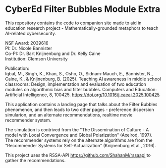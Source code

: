 # CyberEd Filter Bubbles Module Extra

This repository contains the code to companion site made to aid in education
research project - Mathematically-grounded metaphors to teach AI-related
cybersecurity.

NSF Award: 2039616  
PI: Dr. Nicole Bannister  
Co-PI: Dr. Bart Knijnenburg and Dr. Kelly Caine  
Institution: Clemson University

Publication:  
Iqbal, M., Singh, K., Khan, S., Osho, O., Sidnam-Mauch, E., Bannister, N., Caine, K., & Knijnenburg, B. (2025). Teaching AI awareness in middle school classrooms: Design, implementation and evaluation of two education modules on algorithmic bias and filter bubbles. Computers and Education: Artificial Intelligence, 8, 100425. <https://doi.org/10.1016/j.caeai.2025.100425>

This application contains a landing page that talks about the Filter Bubbles phenomenon, and then leads to two other pages - preference dispersion simularion, and an alternate recommendations, realtime movie recommender system.

The simulation is contrived from the "The Dissemination of Culture - A model with Local Convergence and Global Polarization" (Axelrod, 1997). The recommender systems rely on the alternate algorithms are from the "Recommender Systems for Self-Actualization" (Knijnenburg et al., 2016).

This project uses the RSSA-API <https://github.com/ShahanM/rssaapi> to gather the recommendations.
